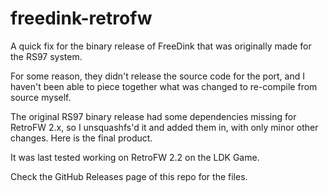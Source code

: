 # freedink-retrofw
A quick fix for the binary release of FreeDink that was originally made for the RS97 system.

For some reason, they didn't release the source code for the port, and I haven't been able to piece together what was changed to re-compile from source myself.

The original RS97 binary release had some dependencies missing for RetroFW 2.x, so I unsquashfs'd it and added them in, with only minor other changes. Here is the final product.

It was last tested working on RetroFW 2.2 on the LDK Game.

Check the GitHub Releases page of this repo for the files.
